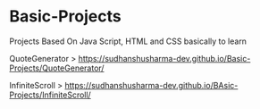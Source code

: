 # Basic-Projects


Projects Based On Java Script, HTML and CSS basically to learn

QuoteGenerator > https://sudhanshusharma-dev.github.io/Basic-Projects/QuoteGenerator/

InfiniteScroll > https://sudhanshusharma-dev.github.io/BAsic-Projects/InfiniteScroll/


